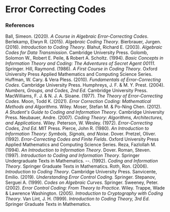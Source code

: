 # Error Correcting Codes

### References
Ball, Simeon. (2020). _A Course in Algebraic Error-Correcting Codes_.
Berlekamp, Elwyn R. (2015). _Algebraic Coding Theory_.
Bierbrauer, Jurgen. (2016). _Introduction to Coding Theory_.
Blahut, Richard E. (2003). _Algebraic Codes for Data Transmission_. Cambridge University Press.
Golomb, Solomon W., Robert E. Peile, & Robert A. Scholtz. (1994). _Basic Concepts in Information Theory and Coding: The Adventures of Secret Agent 00111_. Springer.
Hill, Raymond. (1986). _A First Course in Coding Theory_. Oxford University Press Applied Mathematics and Computing Science Series.
Huffman, W. Cary. & Vera Pless. (2010). _Fundamentals of Error-Correcting Codes_. Cambridge University Press.
Humphreys, J. F. & M. Y. Prest. (2004). _Numbers, Groups, and Codes, 2nd Ed_. Cambridge University Press.
MacWilliams, F. J. & N. J. A. Sloane. (1977). _The Theory of Error-Correcting Codes_.
Moon, Todd K. (2021). _Error Correction Coding: Mathematical Methods and Algorithms_. Wiley.
Moser, Stefan M. & Po-Ning Chen. (2012). _A Student's Guide to Coding and Information Theory_. Cambridge University Press.
Neubauer, Andre. (2007). _Coding Theory: Algorithms, Architectures, and Applications_. Wiley.
Peterson, W. Wesley. (1972). _Error-Correcting Codes, 2nd Ed_. MIT Press.
Pierce, John R. (1980). _An Introduction to Information Theory: Symbols, Signals, and Noise_. Dover.
Pretzel, Oliver. (1992). _Error-Correcting Codes and Finite Fields_. Oxford University Press Applied Mathematics and Computing Science Series.
Reza, Fazlollah M. (1994). _An Introduction to Information Theory_. Dover.
Roman, Steven. (1997). _Introduction to Coding and Information Theory_. Springer Undergraduate Texts in Mathematics.
--. (1992). _Coding and Information Theory_. Springer Graduate Texts in Mathematics.
Roth, Ron. (2006). _Introduction to Coding Theory_. Cambridge University Press.
Sanvicente, Emilio. (2019). _Understanding Error Control Coding_. Springer.
Stepanov, Serguei A. (1999). _Codes on Algebraic Curves_. Springer.
Sweeney, Peter. (2002). _Error Control Coding: From Theory to Practice_. Wiley.
Trappe, Wade & Lawrence Washington. (2005). _Introduction to Cryptography with Coding Theory_.
Van Lint, J. H. (1999). _Introduction to Coding Theory, 3rd Ed_. Springer Graduate Texts in Mathematics.
